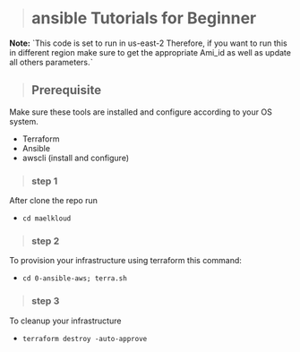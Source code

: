 ># ansible Tutorials for Beginner

**Note:** `This code is set to run in us-east-2
Therefore, if you want to run this in different
region make sure to get the appropriate 
Ami_id as well as update all others parameters.ˋ

>## Prerequisite

Make sure these tools are installed and configure according to your OS system.

* Terraform 
* Ansible 
* awscli (install and configure)

>### step 1

After clone the repo run 

* `cd maelkloud` 

>### step 2
To provision your infrastructure using terraform this command:

* `cd 0-ansible-aws; terra.sh`

>### step 3
To cleanup your infrastructure

* `terraform destroy -auto-approve`
